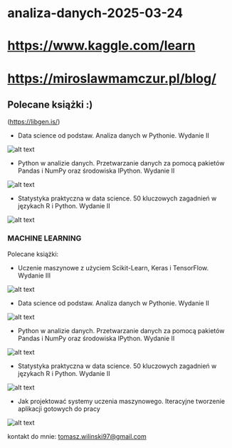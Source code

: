# analiza-danych-2025-03-24

# https://www.kaggle.com/learn

# https://miroslawmamczur.pl/blog/

## Polecane książki :)

(https://libgen.is/)


- Data science od podstaw. Analiza danych w Pythonie. Wydanie II

![alt text](image-1.png)

- Python w analizie danych. Przetwarzanie danych za pomocą pakietów Pandas i NumPy oraz środowiska IPython. Wydanie II

![alt text](image-2.png)

- Statystyka praktyczna w data science. 50 kluczowych zagadnień w językach R i Python. Wydanie II

![alt text](image-3.png)


### MACHINE LEARNING

Polecane książki:

- Uczenie maszynowe z użyciem Scikit-Learn, Keras i TensorFlow. Wydanie III

![alt text](image.png)

- Data science od podstaw. Analiza danych w Pythonie. Wydanie II

![alt text](image-1.png)

- Python w analizie danych. Przetwarzanie danych za pomocą pakietów Pandas i NumPy oraz środowiska IPython. Wydanie II

![alt text](image-2.png)

- Statystyka praktyczna w data science. 50 kluczowych zagadnień w językach R i Python. Wydanie II

![alt text](image-3.png)


- Jak projektować systemy uczenia maszynowego. Iteracyjne tworzenie aplikacji gotowych do pracy

![alt text](image-4.png)



kontakt do mnie: tomasz.wilinski97@gmail.com
